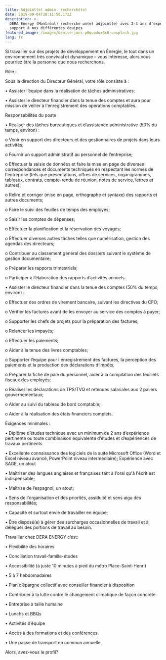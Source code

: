 ```yaml
---
title: Adjoint(e) admin. recherché(e)
date: 2019-09-04T18:11:58.172Z
description: >-
  DERA Energy (Montréal) recherche un(e) adjoint(e) avec 2-3 ans d'expérience en
  support à nos différentes équipes
featured_image: /images/denise-jans-p0qupdux8x8-unsplash.jpg
lang: fr
---
```

Si travailler sur des projets de développement en Énergie, le tout dans un environnement très convivial et dynamique – vous intéresse, alors vous pourriez être la personne que nous recherchons.



Rôle :

Sous la direction du Directeur Général, votre rôle consiste à : 

•	Assister l’équipe dans la réalisation de tâches administratives;

•	Assister le directeur financier dans la tenue des comptes et aura pour mission de veiller à l'enregistrement des opérations comptables.



Responsabilités du poste

•	Réaliser des tâches bureautiques et d’assistance administrative (50% du temps, environ) :

o	Venir en support des directeurs et des gestionnaires de projets dans leurs activités;

o	Fournir un support administratif au personnel de l’entreprise;

o	Effectuer la saisie de données et faire la mise en page de diverses correspondances et documents techniques en respectant les normes de l'entreprise (tels que présentations, offres de services, organigrammes, tableaux, contrats, compte-rendu de réunion, notes de service, lettres et autres);

o	Relire et corriger (mise en page, orthographe et syntaxe) des rapports et autres documents;

o	Faire le suivi des feuilles de temps des employés;

o	Saisir les comptes de dépenses;

o	Effectuer la planification et la réservation des voyages;

o	Effectuer diverses autres tâches telles que numérisation, gestion des agendas des directeurs;

o	Contribuer au classement général des dossiers suivant le système de gestion documentaire;

o	Préparer les rapports trimestriels;

o	Participer à l’élaboration des rapports d’activités annuels.



•	Assister le directeur financier dans la tenue des comptes (50% du temps, environ) :

o	Effectuer des ordres de virement bancaire, suivant les directives du CFO;

o	Vérifier les factures avant de les envoyer au service des comptes à payer;

o	Supporter les chefs de projets pour la préparation des factures; 

o	Relancer les impayés;

o	Effectuer les paiements;

o	Aider à la tenue des livres comptables;

o	Supporter l’équipe pour l'enregistrement des factures, la perception des paiements et la production des déclarations d’impôts;

o	Préparer la fiche de paie du personnel, aider à la compilation des feuillets fiscaux des employés;

o	Réaliser les déclarations de TPS/TVQ et retenues salariales aux 2 paliers gouvernementaux;

o	Aider au suivi du tableau de bord comptable;

o	Aider à la réalisation des états financiers complets.



Exigences minimales :

•	Diplôme d’études technique avec un minimum de 2 ans d’expérience pertinente ou toute combinaison équivalente d’études et d’expériences de travaux pertinents

•	Excellente connaissance des logiciels de la suite Microsoft Office (Word et Excel niveau avancé, PowerPoint niveau intermédiaire); Expérience avec SAGE, un atout

•	Maîtriser des langues anglaises et françaises tant à l'oral qu'à l'écrit est indispensable;

•	Maîtrise de l’espagnol, un atout;

•	Sens de l'organisation et des priorités, assiduité et sens aigu des responsabilités;

•	Capacité et surtout envie de travailler en équipe;

•	Être disposé(e) à gérer des surcharges occasionnelles de travail et à déléguer des portions de travail au besoin.







Travailler chez DERA ENERGY c’est:



•	Flexibilité des horaires

•	Conciliation travail-famille-études

•	Accessibilité (à juste 10 minutes à pied du métro Place-Saint-Henri)

•	5 à 7 hebdomadaires

•	Plan d’épargne collectif avec conseiller financier à disposition

•	Contribuer à la lutte contre le changement climatique de façon concrète

•	Entreprise à taille humaine

•	Lunchs et BBQs

•	Activités d’équipe

•	Accès à des formations et des conférences 

•	Une passe de transport en commun annuelle



Alors, avez-vous le profil?
